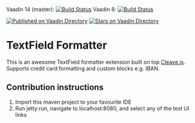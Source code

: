 Vaadin 14 (master): [![Build Status](https://travis-ci.org/johannesh2/textfieldformatter.svg?branch=master)](https://travis-ci.org/johannesh2/textfieldformatter)
Vaadin 8: [![Build Status](https://travis-ci.org/johannesh2/textfieldformatter.svg?branch=vaadin8)](https://travis-ci.org/johannesh2/textfieldformatter)

[![Published on Vaadin  Directory](https://img.shields.io/badge/Vaadin%20Directory-published-00b4f0.svg)](https://vaadin.com/directory/component/textfield-formatter)
[![Stars on Vaadin Directory](https://img.shields.io/vaadin-directory/star/textfield-formatter.svg)](https://vaadin.com/directory/component/textfield-formatter)

# TextField Formatter

This is an awesome TextField formatter extension built on top [Cleave.js](https://nosir.github.io/cleave.js/).
Supports credit card formatting and custom blocks e.g. IBAN. 

## Contribution instructions 

1. Import this maven project to your favourite IDE
2. Run jetty:run, navigate to localhost:8080, and select any of the test UI links
